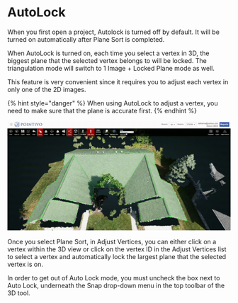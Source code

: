 # AutoLock

When you first open a project, Autolock is turned off by default. It will be turned on automatically after Plane Sort is completed.

When AutoLock is turned on, each time you select a vertex in 3D, the biggest plane that the selected vertex belongs to will be locked. The triangulation mode will switch to 1 Image + Locked Plane mode as well.

This feature is very convenient since it requires you to adjust each vertex in only one of the 2D images.

{% hint style="danger" %}
When using AutoLock to adjust a vertex, you need to make sure that the plane is accurate first.
{% endhint %}

![](../.gitbook/assets/auto-lock.gif)

Once you select Plane Sort, in Adjust Vertices, you can either click on a vertex within the 3D view or click on the vertex ID in the Adjust Vertices list to select a vertex and automatically lock the largest plane that the selected vertex is on. 

In order to get out of Auto Lock mode, you must uncheck the box next to Auto Lock, underneath the Snap drop-down menu in the top toolbar of the 3D tool.

